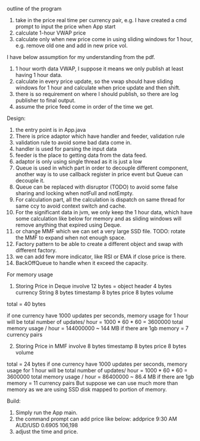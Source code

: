 outline of the program

1. take in the price real time per currency pair, e.g. I have created a cmd prompt to input the price when App start
2. calculate 1-hour VWAP price
3. calculate only when new price come in using sliding windows for 1 hour, e.g. remove old one and add in new price vol.

I have below assumption for my understanding from the pdf.
1. 1 hour worth data VWAP, I suppose it means we only publish at least having 1 hour data.
2. calculate in every price update, so the vwap should have sliding windows for 1 hour and calculate when price update and then shift.
3. there is so requirement on where I should publish, so there are log publisher to final output.
4. assume the price feed come in order of the time we get.

Design:
1. the entry point is in App.java
2. There is price adaptor which have handler and feeder, validation rule
3. validation rule to avoid some bad data come in.
3. handler is used for parsing the input data
4. feeder is the place to getting data from the data feed.
5. adaptor is only using single thread as it is just a low 
6. Queue is used in which part in order to decouple different component, another way is to use callback register in price event but Queue can decouple it.
7. Queue can be replaced with disruptor (TODO) to avoid some false sharing and locking when notFull and notEmpty.
8. For calculation part, all the calculation is dispatch on same thread for same ccy to avoid context switch and cache.
9. For the significant data in jvm, we only keep the 1 hour data, which have some calculation like below for memory and as sliding windows will remove anything that expired using Deque.
10. or change MMF which we can set a very large SSD file. TODO: rotate the MMF to expand when not enough space.
11. Factory pattern to be able to create a different object and swap with different factory.
12. we can add few more indicator, like RSI or EMA if close price is there.
13. BackOffQueue to handle when it exceed the capacity.

For memory usage
1. Storing Price in Deque involve
    12 bytes = object header
    4 bytes currency String
    8 bytes timestamp
    8 bytes price
    8 bytes volume

total = 40 bytes

if one currency have 1000 updates per seconds, memory usage for 1 hour will be 
total number of updates/ hour = 1000 * 60 * 60 = 3600000
total memory usage / hour = 144000000 ~ 144 MB
if there are 1gb memory = 7 currency pairs

2. Storing Price in MMF involve
    8 bytes timestamp
    8 bytes price
    8 bytes volume

total = 24 bytes
if one currency have 1000 updates per seconds, memory usage for 1 hour will be
total number of updates/ hour = 1000 * 60 * 60 = 3600000
total memory usage / hour = 86400000 ~ 86.4 MB
if there are 1gb memory = 11 currency pairs
But suppose we can use much more than memory as we are using SSD disk mapped to portion of memory.

Build:
1. Simply run the App main.
2. the command prompt can add price like below:
   addprice 9:30 AM AUD/USD 0.6905 106,198
3. adjust the time and price.